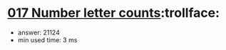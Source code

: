 [017 Number letter counts](http://projecteuler.net/problem=17):trollface:
========================

- answer: 21124 
- min used time: 3 ms

